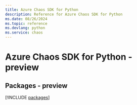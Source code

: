 ```yaml
---
title: Azure Chaos SDK for Python
description: Reference for Azure Chaos SDK for Python
ms.date: 08/26/2024
ms.topic: reference
ms.devlang: python
ms.service: chaos
---
```

# Azure Chaos SDK for Python - preview
## Packages - preview
[!INCLUDE [packages](chaos-index.md)]